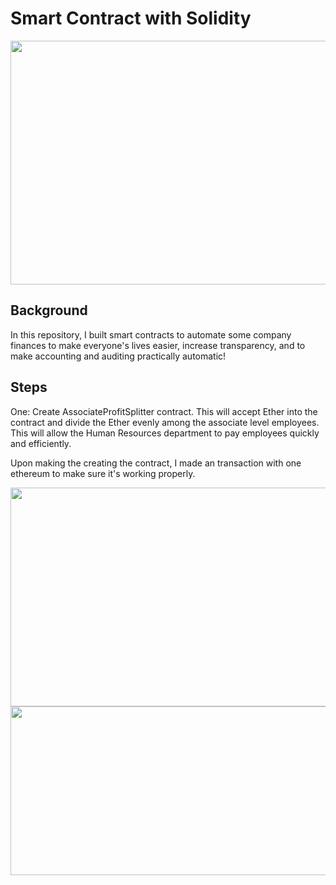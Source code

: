 # Smart Contract with Solidity

<p align="center">
<img src="https://user-images.githubusercontent.com/62320593/99928742-6f9da700-2d18-11eb-901f-9b941dddf473.jpg" width="800" height="390"/>
</p>

## Background
In this repository, I built smart contracts to automate some company finances to make everyone's lives easier, increase transparency, and to make accounting and auditing practically automatic!

## Steps
One: Create AssociateProfitSplitter contract. This will accept Ether into the contract and divide the Ether evenly among the associate level employees. This will allow the Human Resources department to pay employees quickly and efficiently.

Upon making the creating the contract, I made an transaction with one ethereum to make sure it's working properly.

<img src="https://user-images.githubusercontent.com/62320593/99929757-631b4d80-2d1c-11eb-9bc6-db102561c6f2.png" width="800" height="350"/>
<img src="https://user-images.githubusercontent.com/62320593/99929860-c6a57b00-2d1c-11eb-9ee4-c9621ee9ce35.png" width="800" height="270"/>



